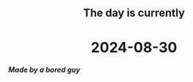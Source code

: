 <h2 align=center>The day is currently</h2>
<h1 align=center><!--TIME BEGIN-->2024-08-30<!--TIME END--></h1>
<h5>Made by a bored guy</h5>

